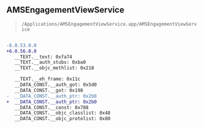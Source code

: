 ## AMSEngagementViewService

> `/Applications/AMSEngagementViewService.app/AMSEngagementViewService`

```diff

-6.0.53.0.0
+6.0.56.0.0
   __TEXT.__text: 0xfa74
   __TEXT.__auth_stubs: 0xba0
   __TEXT.__objc_methlist: 0x218

   __TEXT.__eh_frame: 0x11c
   __DATA_CONST.__auth_got: 0x5d0
   __DATA_CONST.__got: 0x198
-  __DATA_CONST.__auth_ptr: 0x2b8
+  __DATA_CONST.__auth_ptr: 0x2b0
   __DATA_CONST.__const: 0x788
   __DATA_CONST.__objc_classlist: 0x48
   __DATA_CONST.__objc_protolist: 0x80

```
